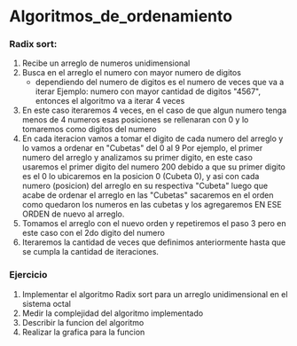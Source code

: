 # Algoritmos_de_ordenamiento
### Radix sort:
1. Recibe un arreglo de numeros unidimensional
2. Busca en el arreglo el numero con mayor numero de digitos
   - dependiendo del numero de digitos es el numero de veces que va a iterar
Ejemplo: numero con mayor cantidad de digitos "4567", entonces el algoritmo va a iterar 4 veces
3. En este caso iteraremos 4 veces, en el caso de que algun numero tenga menos de 4 numeros esas posiciones se rellenaran con 0 y lo tomaremos como digitos del numero
4. En cada iteracion vamos a tomar el digito de cada numero del arreglo y lo vamos a ordenar en "Cubetas" del 0 al 9
Por ejemplo, el primer numero del arreglo y analizamos su primer digito, en este caso usaremos el primer digito del numero 200
debido a que su primer digito es el 0 lo ubicaremos en la posicion 0 (Cubeta 0), y asi con cada numero (posicion) del arreglo en su respectiva "Cubeta"
luego que acabe de ordenar el arreglo en las "Cubetas" sacaremos en el orden como quedaron los numeros en las cubetas y los agregaremos EN ESE ORDEN de nuevo al arreglo.
5. Tomamos el arreglo con el nuevo orden y repetiremos el paso 3 pero en este caso con el 2do digito del numero
6. Iteraremos la cantidad de veces que definimos anteriormente hasta que se cumpla la cantidad de iteraciones.


 ### Ejercicio
1. Implementar el algoritmo Radix sort para un arreglo unidimensional en el sistema octal
2. Medir la complejidad del algoritmo implementado
3. Describir la funcion del algoritmo
4. Realizar la grafica para la funcion    

